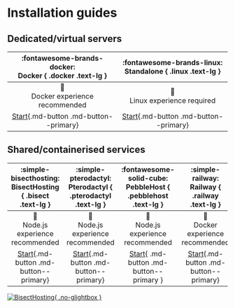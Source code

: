 # Installation guides

## Dedicated/virtual servers

| :fontawesome-brands-docker:<br>Docker { .docker .text-lg } | :fontawesome-brands-linux:<br>Standalone { .linux .text-lg } |
| :--------------------------------------------------------: | :----------------------------------------------------------: |
|       :orange_book:<br>Docker experience recommended       |          :closed_book:<br>Linux experience required          |
|     [Start](docker.md){.md-button .md-button--primary}     |    [Start](standalone.md){.md-button .md-button--primary}    |

## Shared/containerised services

| :simple-bisecthosting:<br>BisectHosting { .bisect .text-lg } | :simple-pterodactyl:<br>Pterodactyl { .pterodactyl .text-lg } | :fontawesome-solid-cube:<br>PebbleHost { .pebblehost .text-lg } | :simple-railway:<br>Railway { .railway .text-lg } |
| :--------------------------------------------------------------: | :---------------------------------------------------------------: | :-------------------------------------------------------------: | :--------------------------------------------------------: |
|          :green_book:<br>Node.js experience recommended          |          :green_book:<br>Node.js experience recommended           |         :green_book:<br>Node.js experience recommended          |       :orange_book:<br>Docker experience recommended       |
|    [Start](bisecthosting.md){.md-button .md-button--primary}     |   [Start](pterodactyl/index.md){.md-button .md-button--primary}   |    [Start](pebblehost.md){ .md-button .md-button--primary }     |    [Start](railway.md){.md-button .md-button--primary}     |


[![BisectHosting](https://www.bisecthosting.com/partners/custom-banners/41ca8074-184e-4ad1-a44d-77750ee8bfb9.webp){ .no-glightbox }](https://bisecthosting.com/discordtickets?r=docs-installation)

